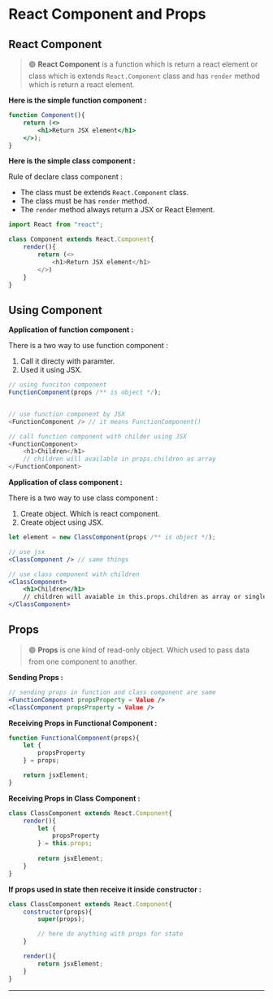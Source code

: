 # React Component and Props

## React Component

> 🟢 **React Component** is a function which is return a react element or class which is extends `React.Component` class and has `render` method which is return a react element.

**Here is the simple function component :**
```jsx
function Component(){
    return (<>
        <h1>Return JSX element</h1>
    </>);
}
```

**Here is the simple class component :**

Rule of declare class component : 
- The class must be extends `React.Component` class.
- The class must be has `render` method.
- The `render` method always return a JSX or React Element.

```js
import React from "react";

class Component extends React.Component{
    render(){
        return (<>
            <h1>Return JSX element</h1>
        </>)
    }
}
```

## Using Component
**Application of function component :**

There is a two way to use function component :
1. Call it directy with paramter.
2. Used it using JSX.

```js
// using funciton component
FunctionComponent(props /** is object */);


// use function component by JSX
<FunctionComponent /> // it means FunctionComponent()

// call function component with childer using JSX
<FunctionComponent>
    <h1>Children</h1> 
    // children will available in props.children as array
</FunctionComponent> 
```

**Application of class component :**

There is a two way to use class component :
1. Create object. Which is react component.
2. Create object using JSX.

```jsx
let element = new ClassComponent(props /** is object */);

// use jsx
<ClassComponent /> // same things

// use class component with children
<ClassComponent>
    <h1>Children</h1>
    // children will avaiable in this.props.children as array or single element.
</ClassComponent>
```

## Props

> 🟢 **Props** is one kind of read-only object. Which used to pass data from one component to another.

**Sending Props :**
```jsx
// sending props in function and class component are same
<FunctionComponent propsProperty = Value />
<ClassComponent propsProperty = Value />
```

**Receiving Props in Functional Component :**
```js
function FunctionalComponent(props){
    let {
        propsProperty 
    } = props;

    return jsxElement;
}
```

**Receiving Props in Class Component :**
```js
class ClassComponent extends React.Component{
    render(){
        let {
            propsProperty
        } = this.props;
        
        return jsxElement;
    }
}
```

**If props used in state then receive it inside constructor :**
```jsx
class ClassComponent extends React.Component{
    constructor(props){
        super(props);

        // here do anything with props for state
    }

    render(){
        return jsxElement;
    }
}
```

<hr />